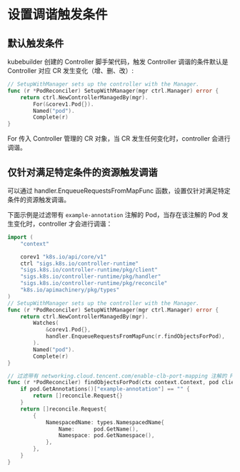# 设置调谐触发条件

## 默认触发条件

kubebuilder 创建的 Controller 脚手架代码，触发 Controller 调谐的条件默认是 Controller 对应 CR 发生变化（增、删、改）:

```go
// SetupWithManager sets up the controller with the Manager.
func (r *PodReconciler) SetupWithManager(mgr ctrl.Manager) error {
	return ctrl.NewControllerManagedBy(mgr).
		For(&corev1.Pod{}).
		Named("pod").
		Complete(r)
}
```

For 传入 Controller 管理的 CR 对象，当 CR 发生任何变化时，controller 会进行调谐。

## 仅针对满足特定条件的资源触发调谐

可以通过 handler.EnqueueRequestsFromMapFunc 函数，设置仅针对满足特定条件的资源触发调谐。

下面示例是过滤带有 `example-annotation` 注解的 Pod，当存在该注解的 Pod 发生变化时，controller 才会进行调谐：

```go
import (
	"context"

	corev1 "k8s.io/api/core/v1"
	ctrl "sigs.k8s.io/controller-runtime"
	"sigs.k8s.io/controller-runtime/pkg/client"
	"sigs.k8s.io/controller-runtime/pkg/handler"
	"sigs.k8s.io/controller-runtime/pkg/reconcile"
	"k8s.io/apimachinery/pkg/types"
)
// SetupWithManager sets up the controller with the Manager.
func (r *PodReconciler) SetupWithManager(mgr ctrl.Manager) error {
	return ctrl.NewControllerManagedBy(mgr).
		Watches(
			&corev1.Pod{},
			handler.EnqueueRequestsFromMapFunc(r.findObjectsForPod),
		).
		Named("pod").
		Complete(r)
}

// 过滤带有 networking.cloud.tencent.com/enable-clb-port-mapping 注解的 Pod
func (r *PodReconciler) findObjectsForPod(ctx context.Context, pod client.Object) []reconcile.Request {
	if pod.GetAnnotations()["example-annotation"] == "" {
		return []reconcile.Request{}
	}
	return []reconcile.Request{
		{
			NamespacedName: types.NamespacedName{
				Name:      pod.GetName(),
				Namespace: pod.GetNamespace(),
			},
		},
	}
}

```
